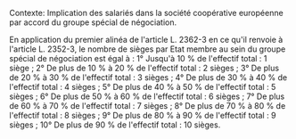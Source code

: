 Contexte: Implication des salariés dans la société coopérative européenne par accord du groupe spécial de négociation.

En application du premier alinéa de l'article L. 2362-3 en ce qu'il renvoie à l'article L. 2352-3, le nombre de sièges par Etat membre au sein du groupe spécial de négociation est égal à : 1° Jusqu'à 10 % de l'effectif total : 1 siège ; 2° De plus de 10 % à 20 % de l'effectif total : 2 sièges ; 3° De plus de 20 % à 30 % de l'effectif total : 3 sièges ; 4° De plus de 30 % à 40 % de l'effectif total : 4 sièges ; 5° De plus de 40 % à 50 % de l'effectif total : 5 sièges ; 6° De plus de 50 % à 60 % de l'effectif total : 6 sièges ; 7° De plus de 60 % à 70 % de l'effectif total : 7 sièges ; 8° De plus de 70 % à 80 % de l'effectif total : 8 sièges ; 9° De plus de 80 % à 90 % de l'effectif total : 9 sièges ; 10° De plus de 90 % de l'effectif total : 10 sièges.